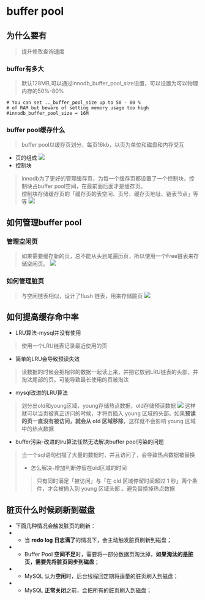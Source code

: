 
# buffer pool
## 为什么要有
> 提升修改查询速度
### buffer有多大
> 默认128MB,可以通过innodb_buffer_pool_size设置，可以设置为可以物理内存的50%-80%
```text
# You can set .._buffer_pool_size up to 50 - 80 %
# of RAM but beware of setting memory usage too high
#innodb_buffer_pool_size = 16M
```
### buffer pool缓存什么
> buffer pool以缓存页划分，每页16kb，以页为单位和磁盘和内存交互

* 页的组成
![](https://cdn.xiaolincoding.com/gh/xiaolincoder/ImageHost4@main/mysql/innodb/bufferpool%E5%86%85%E5%AE%B9.drawio.png)
* 控制块
> innodb为了更好的管理缓存页，为每一个缓存页都设置了一个控制块，控制块占buffer pool空间，在最前面后面才是缓存页。  
> 控制块存储缓存页的「缓存页的表空间、页号、缓存页地址、链表节点」等等
![](https://cdn.xiaolincoding.com/gh/xiaolincoder/ImageHost4@main/mysql/innodb/%E7%BC%93%E5%AD%98%E9%A1%B5.drawio.png)


## 如何管理buffer pool
### 管理空闲页
> 如果需要缓存新的页，总不能从头到尾遍历页，所以使用一个Free链表来存储空闲页。
> ![](https://cdn.xiaolincoding.com/gh/xiaolincoder/ImageHost4@main/mysql/innodb/freelist.drawio.png)

### 如何管理脏页
> 与空闲链表相似，设计了flush 链表，用来存储脏页
> ![](https://cdn.xiaolincoding.com/gh/xiaolincoder/ImageHost4@main/mysql/innodb/Flush.drawio.png)

## 如何提高缓存命中率
* LRU算法-mysql并没有使用
> 使用一个LRU链表记录最近使用的页

* 简单的LRU会导致预读失效
> 读数据的时候会把相邻的数据一起读上来，并把它放到LRU链表的头部，并淘汰尾部的页。可能导致最长使用的页被淘汰

* mysql改进的LRU算法
> 划分出old和young区域，young存储热点数据，old存储预读数据
![](https://cdn.xiaolincoding.com/gh/xiaolincoder/ImageHost4@main/mysql/innodb/young%2Bold.png)
这样就可以当页被真正访问的时候，才将页插入 young 区域的头部。如果**预读的页一直没有被访问，就会从 old 区域移除**，这样就不会影响 young 区域中的热点数据
* buffer污染-改进的lru算法任然无法解决buffer pool污染的问题
> 当一个sql语句扫描了大量的数据时，并且访问了，会导致热点数据被替换
> * 怎么解决-增加判断停留在old区域的时间
> > 只有同时满足「被访问」与「在 old 区域停留时间超过 1 秒」两个条件，才会被插入到 young 区域头部 。避免替换掉热点数据

## 脏页什么时候刷新到磁盘
* 下面几种情况会触发脏页的刷新：
* * 当 **redo log 日志满了**的情况下，会主动触发脏页刷新到磁盘；
* * Buffer Pool **空间不足**时，需要将一部分数据页淘汰掉，**如果淘汰的是脏页，需要先将脏页同步到磁盘**；
* * MySQL 认为**空闲**时，后台线程回定期将适量的脏页刷入到磁盘；
* * MySQL **正常关闭**之前，会把所有的脏页刷入到磁盘；
